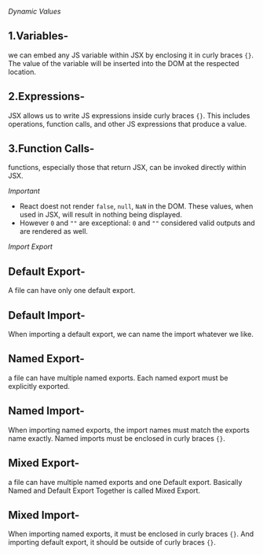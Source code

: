 *Dynamic Values*
## 1.Variables-
we can embed any JS variable within JSX by enclosing it in curly braces `{}`. The value of the variable will be inserted into the DOM at the respected location.

## 2.Expressions-
JSX allows us to write JS expressions inside curly braces `{}`. This includes operations, function calls, and other JS expressions that produce a value.

## 3.Function Calls-
functions, especially those that return JSX, can be invoked directly within JSX.

*Important*
* React doest not render `false`, `null`, `NaN` in the DOM. These values, when used in JSX, will result in nothing being displayed.
* However `0` and `""` are exceptional: `0` and `""` considered valid outputs and are rendered as well.

*Import Export*
## Default Export-
A file can have only one default export.
## Default Import-
When importing a default export, we can name the import whatever we like.

## Named Export-
a file can have multiple named exports. Each named export must be explicitly exported.
## Named Import-
When importing named exports, the import names must match the exports name exactly. Named imports must be enclosed in curly braces `{}`.

## Mixed Export-
a file can have multiple named exports and one Default export. Basically Named and Default Export Together is called Mixed Export.
## Mixed Import-
When importing named exports, it must be enclosed in curly braces `{}`. And importing default export, it should be outside of curly braces `{}`.
